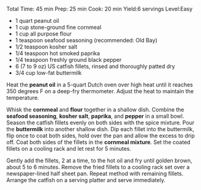 Total Time:
45 min
Prep:
25 min
Cook:
20 min
Yield:6 servings
Level:Easy

* 1 quart peanut oil
* 1 cup stone-ground fine cornmeal
* 1 cup all purpose flour
* 1 teaspoon seafood seasoning (recommended: Old Bay)
* 1/2 teaspoon kosher salt
* 1/4 teaspoon hot smoked paprika
* 1/4 teaspoon freshly ground black pepper
* 6 (7 to 9 oz) US catfish fillets, rinsed and thoroughly patted dry
* 3/4 cup low-fat buttermilk

Heat the **peanut oil** in a 5-quart Dutch oven over high heat until it reaches 350 degrees F on a deep-fry thermometer. Adjust the heat to maintain the temperature.

Whisk the **cornmeal** and **flour** together in a shallow dish. Combine the **seafood seasoning**, **kosher salt**, **paprika**, and **pepper** in a small bowl. Season the catfish fillets evenly on both sides with the spice mixture. Pour the **buttermilk** into another shallow dish. Dip each fillet into the buttermilk, flip once to coat both sides, hold over the pan and allow the excess to drip off. Coat both sides of the fillets in the **cornmeal mixture**. Set the coated fillets on a cooling rack and let rest for 5 minutes.

Gently add the fillets, 2 at a time, to the hot oil and fry until golden brown, about 5 to 6 minutes. Remove the fried fillets to a cooling rack set over a newspaper-lined half sheet pan. Repeat method with remaining fillets. Arrange the catfish on a serving platter and serve immediately.